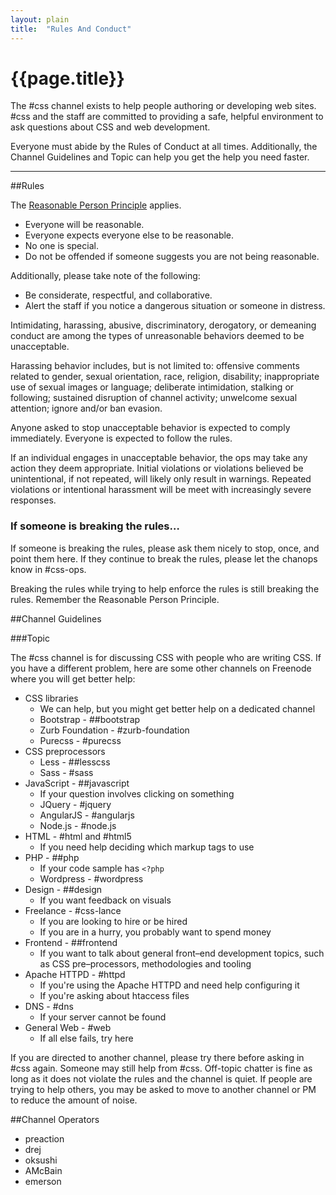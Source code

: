 ```yaml
---
layout: plain
title:  "Rules And Conduct"
---
```


# {{page.title}}

The #css channel exists to help people authoring or developing web
sites. #css and the staff are committed to providing a safe, helpful
environment to ask questions about CSS and web development.

Everyone must abide by the Rules of Conduct at all times. Additionally,
the Channel Guidelines and Topic can help you get the help you need
faster.

---

##Rules

The [Reasonable Person Principle](http://www.cs.cmu.edu/~weigand/staff/)
applies.

* Everyone will be reasonable.
* Everyone expects everyone else to be reasonable.
* No one is special.
* Do not be offended if someone suggests you are not being reasonable.

Additionally, please take note of the following:

* Be considerate, respectful, and collaborative.
* Alert the staff if you notice a dangerous situation or someone in
  distress.

Intimidating, harassing, abusive, discriminatory, derogatory, or
demeaning conduct are among the types of unreasonable behaviors deemed
to be unacceptable.

Harassing behavior includes, but is not limited to: offensive comments
related to gender, sexual orientation, race, religion, disability;
inappropriate use of sexual images or language; deliberate intimidation,
stalking or following; sustained disruption of channel activity;
unwelcome sexual attention; ignore and/or ban evasion.

Anyone asked to stop unacceptable behavior is expected to comply
immediately. Everyone is expected to follow the rules.

If an individual engages in unacceptable behavior, the ops may take any
action they deem appropriate. Initial violations or violations believed
be unintentional, if not repeated, will likely only result in warnings.
Repeated violations or intentional harassment will be meet with
increasingly severe responses.

### If someone is breaking the rules…

If someone is breaking the rules, please ask them nicely to stop, once,
and point them here. If they continue to break the rules, please let the
 chanops know in #css-ops.

Breaking the rules while trying to help enforce the rules is still
breaking the rules. Remember the Reasonable Person Principle.


##Channel Guidelines


###Topic

The #css channel is for discussing CSS with people who are writing CSS.
If you have a different problem, here are some other channels on Freenode
where you will get better help:

* CSS libraries
    * We can help, but you might get better help on a dedicated channel
    * Bootstrap - ##bootstrap
    * Zurb Foundation - #zurb-foundation
    * Purecss - #purecss
* CSS preprocessors
    * Less - ##lesscss
    * Sass - #sass
* JavaScript - ##javascript
    * If your question involves clicking on something
    * JQuery - #jquery
    * AngularJS - #angularjs
    * Node.js - #node.js
* HTML - #html and #html5
    * If you need help deciding which markup tags to use
* PHP - ##php
    * If your code sample has `<?php`
    * Wordpress - #wordpress
* Design - ##design
    * If you want feedback on visuals
* Freelance - #css-lance
    * If you are looking to hire or be hired
    * If you are in a hurry, you probably want to spend money
* Frontend - ##frontend
    * If you want to talk about general front–end development topics, such as CSS pre–processors, methodologies and tooling
* Apache HTTPD - #httpd
    * If you're using the Apache HTTPD and need help configuring it
    * If you're asking about htaccess files
* DNS - #dns
    * If your server cannot be found
* General Web - #web
    * If all else fails, try here

If you are directed to another channel, please try there before asking
in #css again. Someone may still help from #css. Off-topic chatter is
fine as long as it does not violate the rules and the channel is quiet.
If people are trying to help others, you may be asked to move to
another channel or PM to reduce the amount of noise.


##Channel Operators

* preaction
* drej
* oksushi
* AMcBain
* emerson
